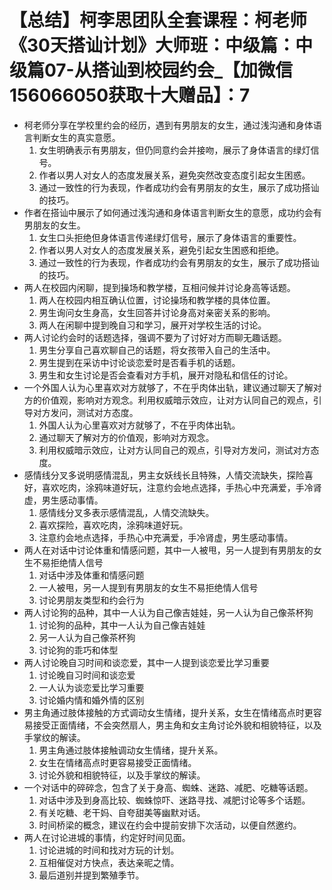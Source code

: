 # 【总结】柯李思团队全套课程：柯老师《30天搭讪计划》大师班：中级篇：中级篇07-从搭讪到校园约会_【加微信156066050获取十大赠品】：7

-   柯老师分享在学校里约会的经历，遇到有男朋友的女生，通过浅沟通和身体语言判断女生的真实意愿。
    1.  女生明确表示有男朋友，但仍同意约会并接吻，展示了身体语言的绿灯信号。
    2.  作者以男人对女人的态度发展关系，避免突然改变态度引起女生困惑。
    3.  通过一致性的行为表现，作者成功约会有男朋友的女生，展示了成功搭讪的技巧。
-   作者在搭讪中展示了如何通过浅沟通和身体语言判断女生的意愿，成功约会有男朋友的女生。
    1.  女生口头拒绝但身体语言传递绿灯信号，展示了身体语言的重要性。
    2.  作者以男人对女人的态度发展关系，避免引起女生困惑和拒绝。
    3.  通过一致性的行为表现，作者成功约会有男朋友的女生，展示了成功搭讪的技巧。
-   两人在校园内闲聊，提到操场和教学楼，互相问候并讨论身高等话题。
    1.  两人在校园内相互确认位置，讨论操场和教学楼的具体位置。
    2.  男生询问女生身高，女生回答并讨论身高对亲密关系的影响。
    3.  两人在闲聊中提到晚自习和学习，展开对学校生活的讨论。
-   两人讨论约会时的话题选择，强调不要为了讨好对方而聊无趣话题。
    1.  男生分享自己喜欢聊自己的话题，将女孩带入自己的生活中。
    2.  男生提到在采访中讨论谈恋爱时是否看手机的话题。
    3.  男生和女生讨论是否会查看对方手机，展开对隐私和信任的讨论。
-   一个外国人认为心里喜欢对方就够了，不在乎肉体出轨，建议通过聊天了解对方的价值观，影响对方观念。利用权威暗示效应，让对方认同自己的观点，引导对方发问，测试对方态度。
    1.  外国人认为心里喜欢对方就够了，不在乎肉体出轨。
    2.  通过聊天了解对方的价值观，影响对方观念。
    3.  利用权威暗示效应，让对方认同自己的观点，引导对方发问，测试对方态度。
-   感情线分叉多说明感情混乱，男主女妖线长且特殊，人情交流缺失，探险喜好，喜欢吃肉，涂鸦味道好玩，注意约会地点选择，手热心中充满爱，手冷肾虚，男生感动事情。
    1.  感情线分叉多表示感情混乱，人情交流缺失。
    2.  喜欢探险，喜欢吃肉，涂鸦味道好玩。
    3.  注意约会地点选择，手热心中充满爱，手冷肾虚，男生感动事情。
-   两人在对话中讨论体重和情感问题，其中一人被甩，另一人提到有男朋友的女生不易拒绝情人信号
    1.  对话中涉及体重和情感问题
    2.  一人被甩，另一人提到有男朋友的女生不易拒绝情人信号
    3.  讨论男朋友类型和约会行为
-   两人讨论狗的品种，其中一人认为自己像吉娃娃，另一人认为自己像茶杯狗
    1.  讨论狗的品种，其中一人认为自己像吉娃娃
    2.  另一人认为自己像茶杯狗
    3.  讨论狗的乖巧和体型
-   两人讨论晚自习时间和谈恋爱，其中一人提到谈恋爱比学习重要
    1.  讨论晚自习时间和谈恋爱
    2.  一人认为谈恋爱比学习重要
    3.  讨论婚内情和婚外情的区别
-   男主角通过肢体接触的方式调动女生情绪，提升关系，女生在情绪高点时更容易接受正面情绪，不会突然扇人，男主角和女主角讨论外貌和相貌特征，以及手掌纹的解读。
    1.  男主角通过肢体接触调动女生情绪，提升关系。
    2.  女生在情绪高点时更容易接受正面情绪。
    3.  讨论外貌和相貌特征，以及手掌纹的解读。
-   一个对话中的碎碎念，包含了关于身高、蜘蛛、迷路、减肥、吃糖等话题。
    1.  对话中涉及到身高比较、蜘蛛惊吓、迷路寻找、减肥讨论等多个话题。
    2.  有关吃糖、老干妈、自夸甜美等幽默对话。
    3.  时间桥梁的概念，建议在约会中提前安排下次活动，以便自然邀约。
-   两人在讨论进城的事情，约定好时间见面。
    1.  讨论进城的时间和找对方玩的计划。
    2.  互相催促对方快点，表达亲昵之情。
    3.  最后道别并提到繁殖季节。